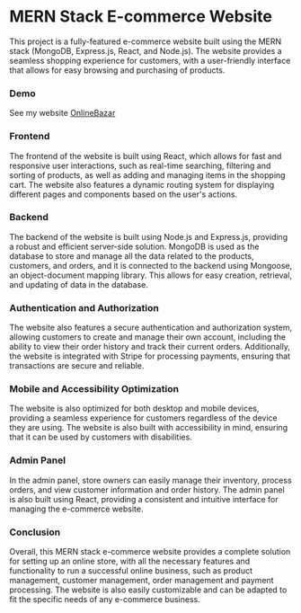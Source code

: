# **MERN Stack E-commerce Website**

This project is a fully-featured e-commerce website built using the MERN stack (MongoDB, Express.js, React, and Node.js). The website provides a seamless shopping experience for customers, with a user-friendly interface that allows for easy browsing and purchasing of products.

### **Demo**

See my website [OnlineBazar](http://www.google.com)

### **Frontend**

The frontend of the website is built using React, which allows for fast and responsive user interactions, such as real-time searching, filtering and sorting of products, as well as adding and managing items in the shopping cart. The website also features a dynamic routing system for displaying different pages and components based on the user's actions.

### **Backend**

The backend of the website is built using Node.js and Express.js, providing a robust and efficient server-side solution. MongoDB is used as the database to store and manage all the data related to the products, customers, and orders, and it is connected to the backend using Mongoose, an object-document mapping library. This allows for easy creation, retrieval, and updating of data in the database.

### **Authentication and Authorization**

The website also features a secure authentication and authorization system, allowing customers to create and manage their own account, including the ability to view their order history and track their current orders. Additionally, the website is integrated with Stripe for processing payments, ensuring that transactions are secure and reliable.

### **Mobile and Accessibility Optimization**

The website is also optimized for both desktop and mobile devices, providing a seamless experience for customers regardless of the device they are using. The website is also built with accessibility in mind, ensuring that it can be used by customers with disabilities.

### **Admin Panel**

In the admin panel, store owners can easily manage their inventory, process orders, and view customer information and order history. The admin panel is also built using React, providing a consistent and intuitive interface for managing the e-commerce website.

### **Conclusion**

Overall, this MERN stack e-commerce website provides a complete solution for setting up an online store, with all the necessary features and functionality to run a successful online business, such as product management, customer management, order management and payment processing. The website is also easily customizable and can be adapted to fit the specific needs of any e-commerce business.
